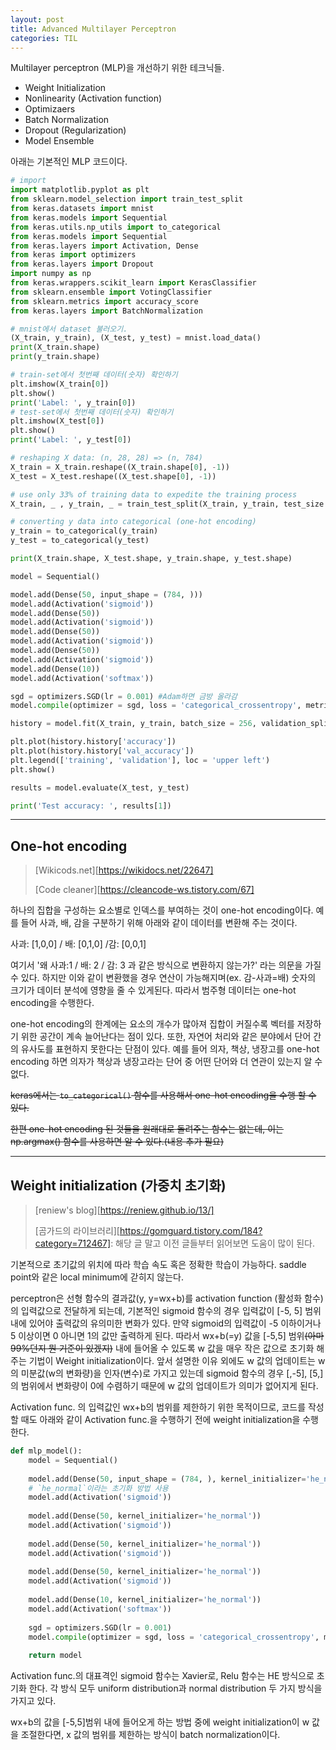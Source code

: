 ```yaml
---
layout: post
title: Advanced Multilayer Perceptron
categories: TIL
---
```


Multilayer perceptron (MLP)을 개선하기 위한 테크닉들.

* Weight Initialization
* Nonlinearity (Activation function)
* Optimizaers
* Batch Normalization
* Dropout (Regularization)
* Model Ensemble



아래는 기본적인 MLP 코드이다.

```python
# import
import matplotlib.pyplot as plt
from sklearn.model_selection import train_test_split
from keras.datasets import mnist
from keras.models import Sequential
from keras.utils.np_utils import to_categorical
from keras.models import Sequential
from keras.layers import Activation, Dense
from keras import optimizers
from keras.layers import Dropout
import numpy as np
from keras.wrappers.scikit_learn import KerasClassifier
from sklearn.ensemble import VotingClassifier
from sklearn.metrics import accuracy_score
from keras.layers import BatchNormalization

# mnist에서 dataset 불러오기.
(X_train, y_train), (X_test, y_test) = mnist.load_data()
print(X_train.shape)
print(y_train.shape)

# train-set에서 첫번째 데이터(숫자) 확인하기
plt.imshow(X_train[0])
plt.show()
print('Label: ', y_train[0])
# test-set에서 첫번째 데이터(숫자) 확인하기
plt.imshow(X_test[0])    
plt.show()
print('Label: ', y_test[0])

# reshaping X data: (n, 28, 28) => (n, 784)
X_train = X_train.reshape((X_train.shape[0], -1))
X_test = X_test.reshape((X_test.shape[0], -1))

# use only 33% of training data to expedite the training process
X_train, _ , y_train, _ = train_test_split(X_train, y_train, test_size = 0.67, random_state = 7)

# converting y data into categorical (one-hot encoding)
y_train = to_categorical(y_train)
y_test = to_categorical(y_test)

print(X_train.shape, X_test.shape, y_train.shape, y_test.shape)

model = Sequential()

model.add(Dense(50, input_shape = (784, )))
model.add(Activation('sigmoid'))
model.add(Dense(50))
model.add(Activation('sigmoid'))
model.add(Dense(50))
model.add(Activation('sigmoid'))
model.add(Dense(50))
model.add(Activation('sigmoid'))
model.add(Dense(10))
model.add(Activation('softmax'))

sgd = optimizers.SGD(lr = 0.001) #Adam하면 금방 올라감
model.compile(optimizer = sgd, loss = 'categorical_crossentropy', metrics = ['accuracy'])

history = model.fit(X_train, y_train, batch_size = 256, validation_split = 0.3, epochs = 200, verbose = 0)

plt.plot(history.history['accuracy'])
plt.plot(history.history['val_accuracy'])
plt.legend(['training', 'validation'], loc = 'upper left')
plt.show()

results = model.evaluate(X_test, y_test)

print('Test accuracy: ', results[1])
```



---

## One-hot encoding
> [Wikicods.net][https://wikidocs.net/22647]
>
> [Code cleaner][https://cleancode-ws.tistory.com/67]

하나의 집합을 구성하는 요소별로 인덱스를 부여하는 것이 one-hot encoding이다. 예를 들어 사과, 배, 감을 구분하기 위해 아래와 같이 데이터를 변환해 주는 것이다.

사과: [1,0,0] / 배: [0,1,0] /감: [0,0,1]

여기서 '왜 사과:1 / 배: 2 / 감: 3 과 같은 방식으로 변환하지 않는가?' 라는 의문을 가질 수 있다. 하지만 이와 같이 변환했을 경우 연산이 가능해지며(ex. 감-사과=배) 숫자의 크기가 데이터 분석에 영향을 줄 수 있게된다. 따라서 범주형 데이터는 one-hot encoding을 수행한다.

one-hot encoding의 한계에는 요소의 개수가 많아져 집합이 커질수록 벡터를 저장하기 위한 공간이 계속 늘어난다는 점이 있다. 또한, 자연어 처리와 같은 분야에서 단어 간의 유사도를 표현하지 못한다는 단점이 있다. 예를 들어 의자, 책상, 냉장고를 one-hot encoding 하면 의자가 책상과 냉장고라는 단어 중 어떤 단어와 더 연관이 있는지 알 수 없다.

~~keras에서는 `to_categorical()` 함수를 사용해서 one-hot encoding을 수행 할 수 있다.~~

~~한편 one-hot encoding 된 것들을 원래대로 돌려주는 함수는 없는데, 이는 np.argmax() 함수를 사용하면 알 수 있다.(내용 추가 필요)~~



---
## Weight initialization (가중치 초기화)

> [reniew's blog][https://reniew.github.io/13/]
>
> [곰가드의 라이브러리][https://gomguard.tistory.com/184?category=712467]: 해당 글 말고 이전 글들부터 읽어보면 도움이 많이 된다.

기본적으로 초기값의 위치에 따라 학습 속도 혹은 정확한 학습이 가능하다. saddle point와 같은 local minimum에 갇히지 않는다.

perceptron은 선형 함수의 결과값(y, y=wx+b)를 activation function (활성화 함수)의 입력값으로 전달하게 되는데, 기본적인 sigmoid 함수의 경우 입력값이 [-5, 5] 범위 내에 있어야 출력값의 유의미한 변화가 있다. 만약 sigmoid의 입력값이 -5 이하이거나 5 이상이면 0 아니면 1의 값만 출력하게 된다. 따라서 wx+b(=y) 값을 [-5,5] 범위~~(아마 99%던지 뭔 기준이 있겠지)~~ 내에 들어올 수 있도록 w 값을 매우 작은 값으로 초기화 해주는 기법이 Weight initialization이다. 앞서 설명한 이유 외에도 w 값의 업데이트는 w의 미분값(w의 변화량)을 인자(변수)로 가지고 있는데 sigmoid 함수의 경우 [,-5], [5,]의 범위에서 변화량이 0에 수렴하기 때문에 w 값의 업데이트가 의미가 없어지게 된다.

Activation func. 의 입력값인 wx+b의 범위를 제한하기 위한 목적이므로, 코드를 작성할 때도 아래와 같이 Activation func.을 수행하기 전에 weight initialization을 수행한다.



```python
def mlp_model():
    model = Sequential()
    
    model.add(Dense(50, input_shape = (784, ), kernel_initializer='he_normal'))
    # `he_normal`이라는 초기화 방법 사용
    model.add(Activation('sigmoid'))    
    
    model.add(Dense(50, kernel_initializer='he_normal'))
    model.add(Activation('sigmoid'))    
    
    model.add(Dense(50, kernel_initializer='he_normal'))
    model.add(Activation('sigmoid'))    
    
    model.add(Dense(50, kernel_initializer='he_normal'))
    model.add(Activation('sigmoid'))    
    
    model.add(Dense(10, kernel_initializer='he_normal'))
    model.add(Activation('softmax'))
    
    sgd = optimizers.SGD(lr = 0.001)
    model.compile(optimizer = sgd, loss = 'categorical_crossentropy', metrics = ['accuracy'])
    
    return model
```



Activation func.의 대표격인 sigmoid 함수는 Xavier로, Relu 함수는 HE 방식으로 초기화 한다. 각 방식 모두 uniform distribution과 normal distribution 두 가지 방식을 가지고 있다.

wx+b의 값을 [-5,5]범위 내에 들어오게 하는 방법 중에 weight initialization이 w 값을 조절한다면, x 값의 범위를 제한하는 방식이 batch normalization이다.

